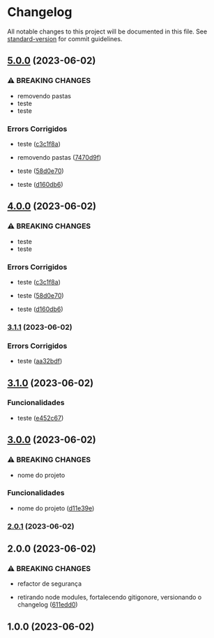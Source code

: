 # Changelog

All notable changes to this project will be documented in this file. See [standard-version](https://github.com/conventional-changelog/standard-version) for commit guidelines.

## [5.0.0](https://github.com/FabianaTavares/loiane.curso.angular24e5/compare/v3.1.1...v5.0.0) (2023-06-02)


### ⚠ BREAKING CHANGES

* removendo pastas
* teste
* teste

### Errors Corrigidos

* teste ([c3c1f8a](https://github.com/FabianaTavares/loiane.curso.angular24e5/commit/c3c1f8a46bf61b521665ad125e8f95bfd00de956))


* removendo pastas ([7470d9f](https://github.com/FabianaTavares/loiane.curso.angular24e5/commit/7470d9f39a0d817c053a9921ed4c19e0db1cde16))
* teste ([58d0e70](https://github.com/FabianaTavares/loiane.curso.angular24e5/commit/58d0e702b910e0bd29cf8fb19433d3c3b8a380ee))
* teste ([d160db6](https://github.com/FabianaTavares/loiane.curso.angular24e5/commit/d160db6e56a5473ce23ac3b8af1b15299343c2b3))

## [4.0.0](https://github.com/FabianaTavares/loiane.curso.angular24e5/compare/v3.1.1...v4.0.0) (2023-06-02)


### ⚠ BREAKING CHANGES

* teste
* teste

### Errors Corrigidos

* teste ([c3c1f8a](https://github.com/FabianaTavares/loiane.curso.angular24e5/commit/c3c1f8a46bf61b521665ad125e8f95bfd00de956))


* teste ([58d0e70](https://github.com/FabianaTavares/loiane.curso.angular24e5/commit/58d0e702b910e0bd29cf8fb19433d3c3b8a380ee))
* teste ([d160db6](https://github.com/FabianaTavares/loiane.curso.angular24e5/commit/d160db6e56a5473ce23ac3b8af1b15299343c2b3))

### [3.1.1](https://github.com/FabianaTavares/loiane.curso.angular24e5/compare/v3.1.0...v3.1.1) (2023-06-02)


### Errors Corrigidos

* teste ([aa32bdf](https://github.com/FabianaTavares/loiane.curso.angular24e5/commit/aa32bdfd6d63d0fd1492cd3e859e1b70cfb017c7))

## [3.1.0](https://github.com/FabianaTavares/loiane.curso.angular24e5/compare/v3.0.0...v3.1.0) (2023-06-02)


### Funcionalidades

* teste ([e452c67](https://github.com/FabianaTavares/loiane.curso.angular24e5/commit/e452c6770263b73d6670ededb856108b5d78f454))

## [3.0.0](https://github.com/FabianaTavares/loiane.curso.angular24e5/compare/v2.0.1...v3.0.0) (2023-06-02)


### ⚠ BREAKING CHANGES

* nome do projeto

### Funcionalidades

* nome do projeto ([d11e39e](https://github.com/FabianaTavares/loiane.curso.angular24e5/commit/d11e39e3c931b41db475a353e4953beee26594cd))

### [2.0.1](https://github.com/FabianaTavares/loiane.curso.angular24e5/compare/v2.0.0...v2.0.1) (2023-06-02)

## 2.0.0 (2023-06-02)


### ⚠ BREAKING CHANGES

* refactor de segurança

* retirando node modules, fortalecendo gitigonore, versionando o changelog ([611edd0](https://github.com/FabianaTavares/loiane.curso.angular24e5/commit/611edd02994aa3388a090e6888119d727e318e20))

## 1.0.0 (2023-06-02)
